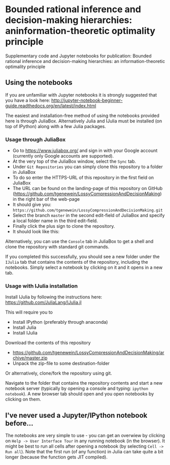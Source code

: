 # Bounded rational inference and decision-making hierarchies: aninformation-theoretic optimality principle
Supplementary code and Jupyter notebooks for publication: Bounded rational inference and decision-making hierarchies: an information-theoretic optimality principle

## Using the notebooks
If you are unfamiliar with Jupyter notebooks it is strongly suggested that you have a look here: http://jupyter-notebook-beginner-guide.readthedocs.org/en/latest/index.html

The easiest and installation-free method of using the notebooks provided here is through JuliaBox. Alternatively Julia and IJulia must be installed (on top of IPython) along with a few Julia packages.

### Usage through JuliaBox

*  Go to https://www.juliabox.org/ and sign in with your Google account (currently only Google accounts are supported).
*  At the very top of the JuliaBox window, select the ``Sync`` tab.
*  Under ``Git Repositories`` you can simply clone this repository to a folder in JuliaBox
*  To do so enter the HTTPS-URL of this repository in the first field on JuliaBox
  *  The URL can be found on the landing-page of this repository on GitHub (https://github.com/tgenewein/LossyCompressionAndDecisionMaking) in the right bar of the web-page
  *  It should give you: ``https://github.com/tgenewein/LossyCompressionAndDecisionMaking.git``
*  Select the branch ``master`` in the second edit-field of JuliaBox and specify a local folder name in the third edit-field.
*  Finally click the plus sign to clone the repository.
  *  It should look like this: 
  

Alternatively, you can use the ``Console`` tab in JuliaBox to get a shell and clone the repository with standard git commands.

If you completed this successfully, you should see a new folder under the ``IJulia`` tab that contains the contents of the repository, including the notebooks. Simply select a notebook by clicking on it and it opens in a new tab.

### Usage with IJulia installation

Install IJulia by following the instructions here: https://github.com/JuliaLang/IJulia.jl

This will require you to
*  Install IPython (preferably through anaconda)
*  Install Julia
*  Install IJulia

Download the contents of this repository
*  https://github.com/tgenewein/LossyCompressionAndDecisionMaking/archive/master.zip
*  Unpack the zip-file to some destination-folder

Or alternatively, clone/fork the repository using git.

Navigate to the folder that contains the repository contents and start a new notebook server (typically by opening a console and typing: ``ipython notebook``). A new browser tab should open and you open notebooks by clicking on them.

## I've never used a Jupyter/IPython notebook before...
The notebooks are very simple to use - you can get an overwiew by clicking on ``Help -> User Interface Tour`` in any running notebook (in the browser). It might be best to run all cells after opening a notebook (by selecting ``Cell -> Run all``). Note that the first run (of any function) in Julia can take quite a bit longer (because the function gets JIT compiled).
